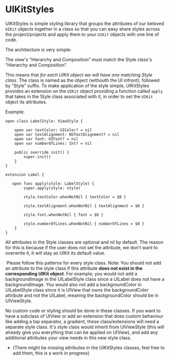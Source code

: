 # UIKitStyles

UIKitStyles is simple styling library that groups the attributes of our beloved `UIKit` objects together in a class so that you can easy share styles across the project/projects and apply them to your `UIKit` objects with one line of code. 

The architecture is very simple:

The view's “Hierarchy and Composition” must match the Style class's “Hierarchy and Composition”. 

This means that _for each UIKit object we will have one matching Style class_. The class is named as the object (withouth the UI infront), followed by “Style” suffix. To make application of the style simple, UIKitStyles provides an extension on the `UIKit` object providing a function called `apply` that takes in the Style class associated with it, in order to set the `UIKit` object its attributes. 

Example: 

    open class LabelStyle: ViewStyle {
    
        open var textColor: UIColor? = nil
        open var textAlignment: NSTextAlignment? = nil
        open var font: UIFont? = nil
        open var numberOfLines: Int? = nil
    
        public override init() {
            super.init()
        }
    }
    
    extension Label {
    
       open func apply(style: LabelStyle) {
            super.apply(style: style)
            
            style.textColor.whenNotNil { textColor = $0 }
            
            style.textAlignment.whenNotNil { textAlignment = $0 }
            
            style.font.whenNotNil { font = $0 }
            
            style.numberOfLines.whenNotNil { numberOfLines = $0 }
        }
    }

All attributes in the Style classes are optional and nil by default. The reason for this is because if the user does not set the attribute, we don’t want to overwrite it, it will stay as UIKit its default value. 

 Please follow this patterns for every style class. Note: You should not add an attribute to the style class if this attribute **does not exist in the corresponding UIKit object**. For example; you would not add a backgroundImage in the UILabelStyle class since a UILabel does not have a backgroundImage. You would also not add a backgroundColor in UILabelStyle class since it is UIView that owns the backgroundColor attribute and not the UILabel, meaning the backgroundColor should be in UIViewStyle. 

No custom code or styling should be done in these classes. If you want to have a subclass of UIView or add an extension that does custom behaviour like adding a top separator, a gradient, these class/extensions will need a separate style class. It's style class would inherit from UIViewStyle (this will already give you everything that can be applied on UIView), and add any additional attributes your view needs in this new style class. 

* (There might be missing attributes in the UIKitStyles classes, feel free to add them, this is a work in progress)
